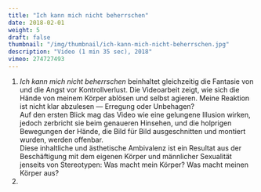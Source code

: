 ```yaml
---
title: "Ich kann mich nicht beherrschen"
date: 2018-02-01
weight: 5
draft: false
thumbnail: "/img/thumbnail/ich-kann-mich-nicht-beherrschen.jpg"
description: "Video (1 min 35 sec), 2018"
vimeo: 274727493
---
```


1. *Ich kann mich nicht beherrschen* beinhaltet gleichzeitig die Fantasie von und die Angst vor Kontrollverlust. Die Videoarbeit zeigt, wie sich die Hände von meinem Körper ablösen und selbst agieren. Meine Reaktion ist nicht klar abzulesen — Erregung oder Unbehagen? \
Auf den ersten Blick mag das Video wie eine gelungene Illusion wirken, jedoch zerbricht sie beim genaueren Hinsehen, und die holprigen Bewegungen der Hände, die Bild für Bild ausgeschnitten und montiert wurden, werden offenbar. \
Diese inhaltliche und ästhetische Ambivalenz ist ein Resultat aus der Beschäftigung mit dem eigenen Körper und männlicher Sexualität jenseits von Stereotypen: Was macht mein Körper? Was macht meinen Körper aus?
2.
